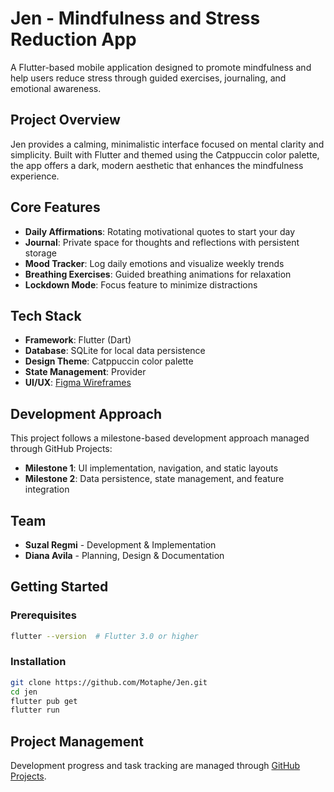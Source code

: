 # Jen - Mindfulness and Stress Reduction App

A Flutter-based mobile application designed to promote mindfulness and help users reduce stress through guided exercises, journaling, and emotional awareness.

## Project Overview

Jen provides a calming, minimalistic interface focused on mental clarity and simplicity. Built with Flutter and themed using the Catppuccin color palette, the app offers a dark, modern aesthetic that enhances the mindfulness experience.

## Core Features

- **Daily Affirmations**: Rotating motivational quotes to start your day
- **Journal**: Private space for thoughts and reflections with persistent storage
- **Mood Tracker**: Log daily emotions and visualize weekly trends
- **Breathing Exercises**: Guided breathing animations for relaxation
- **Lockdown Mode**: Focus feature to minimize distractions

## Tech Stack

- **Framework**: Flutter (Dart)
- **Database**: SQLite for local data persistence
- **Design Theme**: Catppuccin color palette
- **State Management**: Provider
- **UI/UX**: [Figma Wireframes](https://lid-couch-37881953.figma.site/)

## Development Approach

This project follows a milestone-based development approach managed through GitHub Projects:

- **Milestone 1**: UI implementation, navigation, and static layouts
- **Milestone 2**: Data persistence, state management, and feature integration

## Team

- **Suzal Regmi** - Development & Implementation
- **Diana Avila** - Planning, Design & Documentation

## Getting Started

### Prerequisites

```bash
flutter --version  # Flutter 3.0 or higher
```

### Installation

```bash
git clone https://github.com/Motaphe/Jen.git
cd jen
flutter pub get
flutter run
```

## Project Management

Development progress and task tracking are managed through [GitHub Projects](https://github.com/Motaphe/Jen/projects).